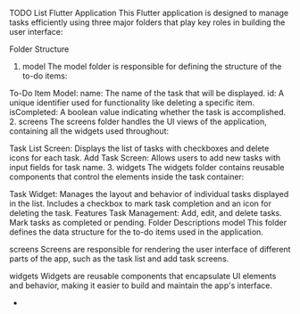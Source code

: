 TODO List Flutter Application
This Flutter application is designed to manage tasks efficiently using three major folders that play key roles in building the user interface:

Folder Structure
1. model
The model folder is responsible for defining the structure of the to-do items:

To-Do Item Model:
name: The name of the task that will be displayed.
id: A unique identifier used for functionality like deleting a specific item.
isCompleted: A boolean value indicating whether the task is accomplished.
2. screens
The screens folder handles the UI views of the application, containing all the widgets used throughout:

Task List Screen:
Displays the list of tasks with checkboxes and delete icons for each task.
Add Task Screen:
Allows users to add new tasks with input fields for task name.
3. widgets
The widgets folder contains reusable components that control the elements inside the task container:

Task Widget:
Manages the layout and behavior of individual tasks displayed in the list.
Includes a checkbox to mark task completion and an icon for deleting the task.
Features
Task Management:
Add, edit, and delete tasks.
Mark tasks as completed or pending.
Folder Descriptions
model
This folder defines the data structure for the to-do items used in the application.

screens
Screens are responsible for rendering the user interface of different parts of the app, such as the task list and add task screens.

widgets
Widgets are reusable components that encapsulate UI elements and behavior, making it easier to build and maintain the app's interface.

- 

